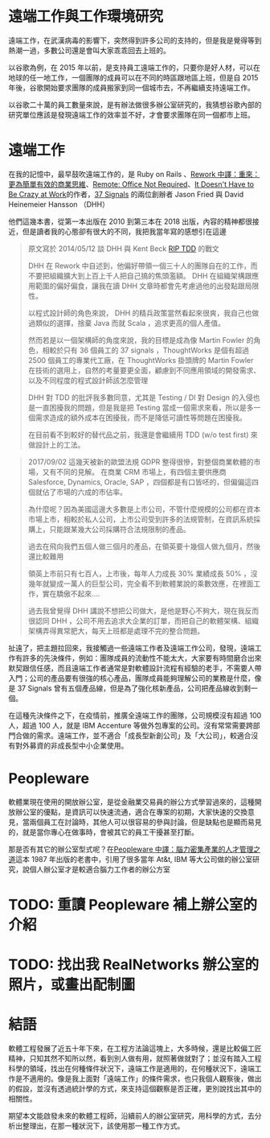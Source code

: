 # 遠端工作與工作環境研究

遠端工作，在武漢病毒的影響下，突然得到許多公司的支持的，但是我是覺得等到熱潮一過，多數公司還是會叫大家乖乖回去上班的。

以谷歌為例，在 2015 年以前，是支持員工遠端工作的，只要你是好人材，可以在地球的任一地工作，一個團隊的成員可以在不同的時區跟地區上班，但是自 2015 年後，谷歌開始要求團隊的成員搬家到同一個城市去，不再繼續支持遠端工作。

以谷歌二十萬的員工數量來說，是有辦法做很多辦公室研究的，我猜想谷歌內部的研究單位應該是發現遠端工作的效率並不好，才會要求團隊在同一個都市上班。

# 遠端工作

在我的記憶中，最早鼓吹遠端工作的，是 Ruby on Rails 、[Rework 中譯：重來：更為簡單有效的商業思維](https://www.books.com.tw/products/CN10704388?sloc=main)、[Remote: Office Not Required](https://amzn.to/3jwDAUQ)、[It Doesn't Have to Be Crazy at Work](https://amzn.to/3cRcdC6)的作者，[37 Signals](https://37signals.com/) 的兩位創辦者 Jason Fried 與 David Heinemeier Hansson （DHH）

他們這幾本書，從第一本出版在 2010 到第三本在 2018 出版，內容的精神都很接近，但是讀者我的心態卻有很大的不同，我把我當年寫的感想引在這邊

> 原文寫於 2014/05/12 談 DHH 與 Kent Beck [RIP TDD](https://www.facebook.com/notes/kent-beck/rip-tdd/750840194948847/) 的戰文
> 
> DHH 在 Rework 中自述到，他偏好帶領一個三十人的團隊自在的工作，而不要把組織擴大到上百上千人把自己搞的焦頭濫額。 DHH 在組織架構跟應用範圍的偏好偏食，讓我在讀 DHH 文章時都會先考慮過他的出發點跟局限性。
> 
> 以程式設計師的角色來說， DHH 的精兵政策當然看起來很爽，我自己也做過類似的選擇，捨棄 Java 而就 Scala ，追求更高的個人產值。
> 
> 然而若是以一個架構師的角度來說，我的目標是成為像 Martin Fowler 的角色，相較於只有 36 個員工的 37 signals ，ThoughtWorks 是個有超過 2500 個員工的專業代工廠，在 ThoughtWorks 掛頭牌的 Martin Fowler 在技術的選用上，自然的考量要更全面，顧慮到不同應用領域的開發需求、以及不同程度的程式設計師該怎麼管理
> 
> DHH 對 TDD 的批評我多數同意，尤其是 Testing / DI 對 Design 的入侵也是一直困擾我的問題，但是我是把 Testing 當成一個需求來看，所以是多一個需求造成的額外成本在困擾我，而不是降低可讀性等問題在困擾我。
> 
> 在目前看不到較好的替代品之前，我還是會繼續用 TDD (w/o test first) 來做設計上的工法。

<p/>

> 2017/09/02
> 這幾天被新的歐盟法規 GDPR 整得很慘，對整個商業軟體的市場，又有不同的見解。
> 在商業 CRM 市場上，有四個主要供應商 Salesforce, Dynamics, Oracle, SAP ，四個都是有口皆呸的，但偏偏這四個就佔了市場的六成的市佔率。
> 
> 為什麼呢？因為美國這邊大多數是上市公司，不管什麼規模的公司都在資本市場上市，相較於私人公司，上市公司受到許多的法規管制，在資訊系統採購上，只能跟某幾大公司採購符合法規限制的產品。
> 
> 過去在飛向我們五個人做三個月的產品，在領英要十幾個人做九個月，然後還比較難用
> 
> 領英上市前只有七百人，上市後，每年人力成長 30% 業績成長 50% ，沒幾年就變成一萬人的巨型公司，完全看不到軟體業說的乘數效應，在裡面工作，實在驕傲不起來....
> 
> 過去我曾覺得 DHH 講說不想把公司做大，是他是野心不夠大，現在我反而很認同 DHH ，公司不用去追求大企業的訂單，而把自己的軟體架構、組織架構弄得異常肥大，每天上班都是處理不完的整合問題。


扯遠了，把主題拉回來，我接觸過一些遠端工作者及遠端工作公司，發現，遠端工作有許多的先決條件，例如：團隊成員的流動性不能太大，大家要有時間磨合出來默契跟信任感，而且遠端工作者通常是對軟體設計流程有經驗的老手，不需要人帶入門；公司的產品要有很強的核心產品，團隊成員能夠理解公司的業務是什麼，像是 37 Signals 曾有五個產品線，但是為了強化核新產品，公司把產品線收到剩一個。

在這種先決條件之下，在疫情前，推廣全遠端工作的團隊，公司規模沒有超過 100 人，超過 100 人，就是 IBM Accenture 等做外包專案的公司。沒有常常需要跨部門合做的需求。遠端工作，並不適合「成長型新創公司」及「大公司」，較適合沒有對外募資的非成長型中小企業使用。

# Peopleware

軟體業現在使用的開放辦公室，是從金融業交易員的辦公方式學習過來的，這種開放辦公室的優點，是資訊可以快速流通，適合在專案的初期，大家快速的交換意見，當兩個員工在討論時，其他人可以很容易的參與討論，但是缺點也是顯而易見的，就是當你專心在做事時，會被其它的員工干擾甚至打斷。

那是否有其它的辦公室型式呢？在[Peopleware 中譯：腦力密集產業的人才管理之道](https://www.books.com.tw/products/0010659524)這本 1987 年出版的老書中，引用了很多當年 At&t, IBM 等大公司做的辦公室研究，說個人辦公室才是較適合腦力工作者的辦公方室

# TODO: 重讀 Peopleware 補上辦公室的介紹
# TODO: 找出我 RealNetworks 辦公室的照片，或畫出配制圖

# 結語

軟體工程發展了近五十年下來，在工程方法論這塊上，大多時候，還是比較偏工匠精神，只知其然不知所以然，看到別人做有用，就照著做就對了；並沒有踏入工程科學的領域，找出在何種條件狀況下，遠端工作是適用的，在何種狀況下，遠端工作是不適用的。像是我上面對「遠端工作」的條件需求，也只我個人觀察後，做出的假設，並沒有透過統計學的方式，來支持這個觀察是否正確，更別說找出其中的相關性。

期望本文能啟發未來的軟體工程師，沿續前人的辦公室研究，用科學的方式，去分析出整理出，在那一種狀況下，該使用那一種工作方式。